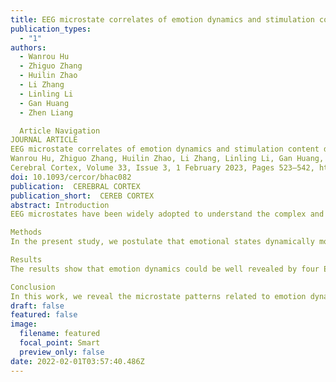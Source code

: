 ```yaml
---
title: EEG microstate correlates of emotion dynamics and stimulation content during video watching
publication_types:
  - "1"
authors:
  - Wanrou Hu
  - Zhiguo Zhang
  - Huilin Zhao
  - Li Zhang
  - Linling Li
  - Gan Huang
  - Zhen Liang

  Article Navigation
JOURNAL ARTICLE
EEG microstate correlates of emotion dynamics and stimulation content during video watching  SCI基础版 医学2区SCI Q2SCIIF 4.86
Wanrou Hu, Zhiguo Zhang, Huilin Zhao, Li Zhang, Linling Li, Gan Huang, Zhen Liang Author Notes
Cerebral Cortex, Volume 33, Issue 3, 1 February 2023, Pages 523–542, https://doi.org/10.1093/cercor/bhac082
doi: 10.1093/cercor/bhac082
publication:  CEREBRAL CORTEX
publication_short:  CEREB CORTEX
abstract: Introduction
EEG microstates have been widely adopted to understand the complex and dynamic-changing process in dynamic brain systems, but how microstates are temporally modulated by emotion dynamics is still unclear. An investigation of EEG microstates under video-evoking emotion dynamics modulation would provide a novel insight into the understanding of temporal dynamics of functional brain networks.

Methods
In the present study, we postulate that emotional states dynamically modulate the microstate patterns, and perform an in-depth investigation between EEG microstates and emotion dynamics under a video-watching task. By mapping from subjective-experienced emotion states and objective-presented stimulation content to EEG microstates, we gauge the comprehensive associations among microstates, emotions, and multimedia stimulation.

Results
The results show that emotion dynamics could be well revealed by four EEG microstates (MS1, MS2, MS3, and MS4), where MS3 and MS4 are found to be highly correlated to different emotion states (emotion task effect and level effect) and the affective information involved in the multimedia content (visual and audio).

Conclusion
In this work, we reveal the microstate patterns related to emotion dynamics from sensory and stimulation dimensions, which deepens the understanding of the neural representation under emotion dynamics modulation and will be beneficial for the future study of brain dynamic systems.
draft: false
featured: false
image:
  filename: featured
  focal_point: Smart
  preview_only: false
date: 2022-02-01T03:57:40.486Z
---
```


